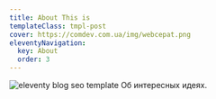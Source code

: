 ```yaml
---
title: About This is
templateClass: tmpl-post
cover: https://comdev.com.ua/img/webcepat.png
eleventyNavigation:
  key: About
  order: 3
---
```


![eleventy blog seo template](https://comdev.com.ua/img/webcepat.png)
Об интересных идеях. 
